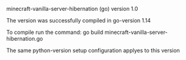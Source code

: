 minecraft-vanilla-server-hibernation (go) version 1.0

The version was successfully compiled in go-version 1.14

To compile run the command:
go build minecraft-vanilla-server-hibernation.go

The same python-version setup configuration applyes to this version

